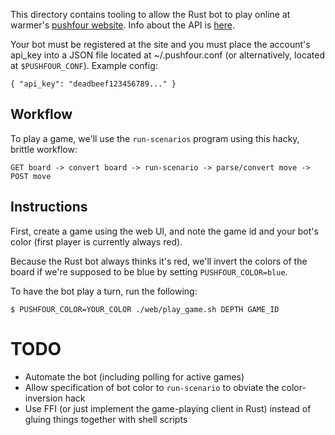 This directory contains tooling to allow the Rust bot to play online at warmer's [pushfour website](http://play.pushfour.net). Info about the API is [here](http://play.pushfour.net/about).

Your bot must be registered at the site and you must place the account's api_key into a JSON file
located at ~/.pushfour.conf (or alternatively, located at `$PUSHFOUR_CONF`). Example config:

    { "api_key": "deadbeef123456789..." }

## Workflow
To play a game, we'll use the `run-scenarios` program using this hacky, brittle workflow:

    GET board -> convert board -> run-scenario -> parse/convert move -> POST move

## Instructions
First, create a game using the web UI, and note the game id and your bot's color (first player is
currently always red).

Because the Rust bot always thinks it's red, we'll invert the colors of the board if we're
supposed to be blue by setting `PUSHFOUR_COLOR=blue`.

To have the bot play a turn, run the following:

    $ PUSHFOUR_COLOR=YOUR_COLOR ./web/play_game.sh DEPTH GAME_ID

# TODO
- Automate the bot (including polling for active games)
- Allow specification of bot color to `run-scenario` to obviate the color-inversion hack
- Use FFI (or just implement the game-playing client in Rust) instead of gluing things together with shell scripts

